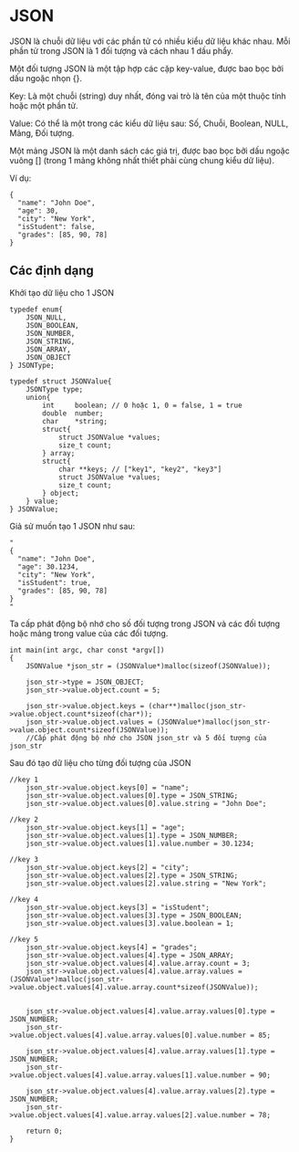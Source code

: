 
# JSON

JSON là chuỗi dữ liệu với các phần tử có nhiều kiểu dữ liệu khác nhau. Mỗi phần tử trong JSON là 1 đối tượng và cách nhau 1 dấu phẩy.

Một đối tượng JSON là một tập hợp các cặp key-value, được bao bọc bởi dấu ngoặc nhọn {}. 

Key: Là một chuỗi (string) duy nhất, đóng vai trò là tên của một thuộc tính hoặc một phần tử.

Value: Có thể là một trong các kiểu dữ liệu sau: Số, Chuỗi, Boolean, NULL, Mảng, Đối tượng.

Một mảng JSON là một danh sách các giá trị, được bao bọc bởi dấu ngoặc vuông [] (trong 1 mảng không nhất thiết phải cùng chung kiểu dữ liệu).



Ví dụ:
```
{ 
  "name": "John Doe",
  "age": 30,
  "city": "New York",
  "isStudent": false,
  "grades": [85, 90, 78]
}
```




## Các định dạng
Khởi tạo dữ liệu cho 1 JSON
```
typedef enum{
    JSON_NULL,
    JSON_BOOLEAN,
    JSON_NUMBER,
    JSON_STRING,
    JSON_ARRAY,
    JSON_OBJECT
} JSONType;

typedef struct JSONValue{
    JSONType type;
    union{
        int     boolean; // 0 hoặc 1, 0 = false, 1 = true
        double  number;
        char    *string;
        struct{
            struct JSONValue *values;
            size_t count;
        } array;
        struct{
            char **keys; // ["key1", "key2", "key3"]
            struct JSONValue *values;
            size_t count;
        } object;
    } value;
} JSONValue;
```
Giả sử muốn tạo 1 JSON như sau:
```
"
{
  "name": "John Doe",
  "age": 30.1234,
  "city": "New York",
  "isStudent": true,
  "grades": [85, 90, 78]
}
"
```
Ta cấp phát động bộ nhớ cho số đối tượng trong JSON và các đối tượng hoặc mảng trong value của các đối tượng.
```
int main(int argc, char const *argv[])
{
    JSONValue *json_str = (JSONValue*)malloc(sizeof(JSONValue));

    json_str->type = JSON_OBJECT;
    json_str->value.object.count = 5;

    json_str->value.object.keys = (char**)malloc(json_str->value.object.count*sizeof(char*));
    json_str->value.object.values = (JSONValue*)malloc(json_str->value.object.count*sizeof(JSONValue));
    //Cấp phát động bộ nhớ cho JSON json_str và 5 đối tượng của json_str
```
Sau đó tạo dữ liệu cho từng đối tượng của JSON
```
//key 1
    json_str->value.object.keys[0] = "name";
    json_str->value.object.values[0].type = JSON_STRING;
    json_str->value.object.values[0].value.string = "John Doe";

//key 2
    json_str->value.object.keys[1] = "age";
    json_str->value.object.values[1].type = JSON_NUMBER;
    json_str->value.object.values[1].value.number = 30.1234;

//key 3
    json_str->value.object.keys[2] = "city";
    json_str->value.object.values[2].type = JSON_STRING;
    json_str->value.object.values[2].value.string = "New York";

//key 4
    json_str->value.object.keys[3] = "isStudent";
    json_str->value.object.values[3].type = JSON_BOOLEAN;
    json_str->value.object.values[3].value.boolean = 1;

//key 5
    json_str->value.object.keys[4] = "grades";
    json_str->value.object.values[4].type = JSON_ARRAY;
    json_str->value.object.values[4].value.array.count = 3;
    json_str->value.object.values[4].value.array.values = (JSONValue*)malloc(json_str->value.object.values[4].value.array.count*sizeof(JSONValue));

    
    json_str->value.object.values[4].value.array.values[0].type = JSON_NUMBER;
    json_str->value.object.values[4].value.array.values[0].value.number = 85;

    json_str->value.object.values[4].value.array.values[1].type = JSON_NUMBER;
    json_str->value.object.values[4].value.array.values[1].value.number = 90;

    json_str->value.object.values[4].value.array.values[2].type = JSON_NUMBER;
    json_str->value.object.values[4].value.array.values[2].value.number = 78;

    return 0;
}